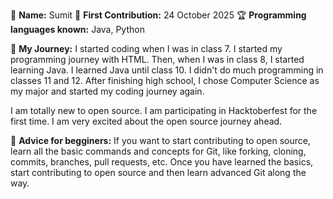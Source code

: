 👤 **Name:** Sumit
📅 **First Contribution:** 24 October 2025
🏆 **Programming languages known:** Java, Python

🌟 **My Journey:**
I started coding when I was in class 7. I started my programming journey with HTML. Then, when I was in class 8, I started learning Java. I learned Java until class 10. I didn't do much programming in classes 11 and 12. After finishing high school, I chose Computer Science as my major and started my coding journey again.

I am totally new to open source. I am participating in Hacktoberfest for the first time. I am very excited about the open source journey ahead.

📌 **Advice for begginers:**
If you want to start contributing to open source, learn all the basic commands and concepts for Git, like forking, cloning, commits, branches, pull requests, etc. Once you have learned the basics, start contributing to open source and then learn advanced Git along the way.
